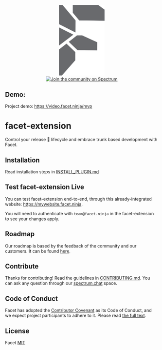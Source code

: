 <div align="center">
   <a href="https://github.com/facets-io/facet-extension">
    <img width="150" src="./readme_assets/facet512.svg">
  </a>
  <br>
  <a href='https://spectrum.chat/facet'>
  <img src='https://withspectrum.github.io/badge/badge.svg' alt='Join the community on Spectrum'></a>
</div>

## Demo:

Project demo: https://video.facet.ninja/mvp

# facet-extension

Control your release 🚀 lifecycle and embrace trunk based development with Facet.

## Installation

Read installation steps in [INSTALL_PLUGIN.md](./readme_assets/INSTALL_PLUGIN.md)

## Test facet-extension Live

You can test facet-extension end-to-end, through this already-integrated website: https://mywebsite.facet.ninja.

You will need to authenticate with `team@facet.ninja` in the facet-extension to see your changes apply.

## Roadmap

Our roadmap is based by the feedback of the community and our customers. It can be found [here](https://github.com/facets-io/facet-extension/projects/1).

## Contribute

Thanks for contributing! Read the guidelines in [CONTRIBUTING.md](./CONTRIBUTING.md). You can ask any question through our [spectrum.chat](https://spectrum.chat/facet) space.

## Code of Conduct

Facet has adopted the [Contributor Covenant](https://www.contributor-covenant.org/) as its Code of Conduct, and we expect project participants to adhere to it.
Please read [the full text](/CODE_OF_CONDUCT.md).

## License

Facet [MIT](./LICENSE)

